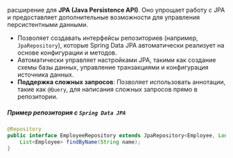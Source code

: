 расширение для **JPA (Java Persistence API)**. Оно упрощает работу с JPA и предоставляет дополнительные возможности для управления персистентными данными.

- Позволяет создавать интерфейсы репозиториев (например, `JpaRepository`), которые Spring Data JPA автоматически реализует на основе конфигурации и методов.
- Автоматически управляет настройками JPA, такими как создание схемы базы данных, управление транзакциями и конфигурация источника данных.
- **Поддержка сложных запросов**: Позволяет использовать аннотации, такие как `@Query`, для написания сложных запросов прямо в репозитории.
##### Пример репозитория с `Spring Data JPA`
```java 
@Repository
public interface EmployeeRepository extends JpaRepository<Employee, Long> {
    List<Employee> findByName(String name);
}
```
